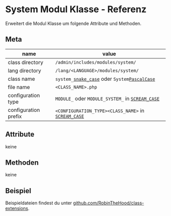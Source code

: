 # System Modul Klasse - Referenz

Erweitert die Modul Klasse um folgende Attribute und Methoden.

## Meta

| name                 | value                                                     |
|----------------------|-----------------------------------------------------------|
| class directory      | `/admin/includes/modules/system/`                         |
| lang directory       | `/lang/<LANGUAGE>/modules/system/`                        |
| class name           | `system_`[`snake_case`](#) oder `System`[`PascalCase`](#) |
| file name            | `<CLASS_NAME>.php`                                        |
| configuration type   | `MODULE_` oder `MODULE_SYSTEM_` in [`SCREAM_CASE`](#)     |
| configuration prefix | `<CONFIGURATION_TYPE><CLASS_NAME>` in [`SCREAM_CASE`](#)  |

## Attribute

keine

## Methoden

keine

## Beispiel

Beispieldateien findest du unter [github.com/RobinTheHood/class-extensions](https://github.com/RobinTheHood/class-extensions/blob/master/new_files/admin/includes/modules/system/).

